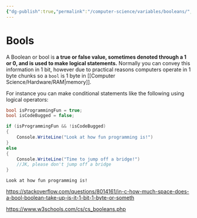 ```yaml
---
{"dg-publish":true,"permalink":"/computer-science/variables/booleans/","tags":["nooblet","beginner","unfinished"]}
---
```



# Bools

A Boolean or bool is **a true or false value, sometimes denoted through a 1 or 0, and is used to make logical statements.** Normally you can convey this information in 1 bit, however due to practical reasons computers operate in 1 byte chunks so a `bool` is 1 byte in [[Computer Science/Hardware/RAM\|memory]].

For instance you can make conditional statements like the following using logical operators:
```csharp
bool isProgrammingFun = true;
bool isCodeBugged = false;

if (isProgrammingFun && !isCodeBugged)
{
	Console.WriteLine("Look at how fun programming is!")
}
else
{
	Console.WriteLine("Time to jump off a bridge!")
	//JK, please don't jump off a bridge
}
```
```output
Look at how fun programming is!
```


https://stackoverflow.com/questions/8014161/in-c-how-much-space-does-a-bool-boolean-take-up-is-it-1-bit-1-byte-or-someth

https://www.w3schools.com/cs/cs_booleans.php